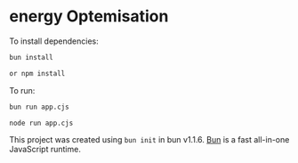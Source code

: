 # energy Optemisation

To install dependencies:

```bash
bun install

or npm install
```

To run:

```bash
bun run app.cjs

node run app.cjs
```

This project was created using `bun init` in bun v1.1.6. [Bun](https://bun.sh) is a fast all-in-one JavaScript runtime.
